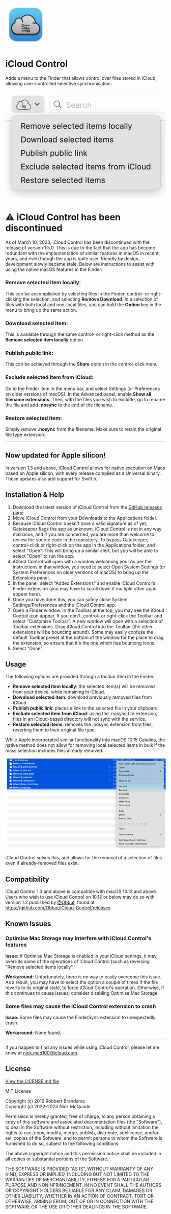 ![](iCloud%20Control/Assets.xcassets/AppIcon.appiconset/iCloud-Control-1.4.0.1-Icon-128.png)
# iCloud Control

Adds a menu to the Finder that allows control over files stored in iCloud, allowing user-controlled selective synchronisation.

![](Docs/1.4-Extension-Menu.png)

# :warning: iCloud Control has been discontinued
As of March 10, 2023, iCloud Control has been discontinued with the release of version 1.5.0. This is due to the fact that the app has become redundant with the implementation of similar features in macOS in recent years, and even though the app is quite user-friendly by design, development slowly became stale. Below are instructions to assist with using the native macOS features in the Finder:

### Remove selected item locally:
This can be accomplished by selecting files in the Finder, control- or right-clicking the selection, and selecting **Remove Download**. In a selection of files with both local and non-local files, you can hold the **Option** key in the menu to bring up the same action.

### Download selected item:
This is available through the same control- or right-click method as the **Remove selected item locally** option.

### Publish public link:
This can be achieved through the **Share** option in the control-click menu.

### Exclude selected item from iCloud:
Go to the Finder item in the menu bar, and select Settings (or Preferences on older versions of macOS). In the Advanced panel, enable **Show all filename extensions**. Then, with the files you wish to exclude, go to rename the file and add **.nosync** to the end of the filename.

### Restore selected item:
Simply remove **.nosync** from the filename. Make sure to retain the original file type extension.

---

## Now updated for Apple silicon!
In version 1.3 and above, iCloud Control allows for native execution on Macs based on Apple silicon, with every release compiled as a Universal binary. These updates also add support for Swift 5.

## Installation & Help

1. Download the latest version of iCloud Control from the [GitHub releases page](https://github.com/Njmcq/iCloud-Control/releases/latest).
2. Move iCloud Control from your Downloads to the Applications folder.
3. Because iCloud Control doesn't have a valid signature as of yet, Gatekeeper flags the app as unknown. iCloud Control is not in any way malicious, and if you are concerned, you are more than welcome to review the source code in the repository. To bypass Gatekeeper, control-click or right-click on the app in the Applications folder, and select "Open". This will bring up a similar alert, but you will be able to select "Open" to run the app.
4. iCloud Control will open with a window welcoming you! As per the instructions in that window, you need to select Open System Settings (or System Preferences on older versions of macOS) to bring up the Extensions panel.
5. In the panel, select "Added Extensions" and enable iCloud Control's Finder extension (you may have to scroll down if multiple other apps appear here).
6. Once you have done this, you can safely close System Settings/Preferences and the iCloud Control app.
7. Open a Finder window. In the Toolbar at the top, you may see the iCloud Control icon appear. If you don't, control- or right-click the Toolbar and select "Customise Toolbar". A new window will open with a selection of Toolbar extensions. Drag iCloud Control into the Toolbar (the other extensions will be bouncing around). Some may easily confuse the default Toolbar preset at the bottom of the window for the place to drag the extension, so ensure that it's the one which has bouncing icons.
8. Select "Done".

## Usage

The following options are provided through a toolbar item in the Finder.

- **Remove selected item locally**: the selected item(s) will be removed from your device, while remaining in iCloud.
- **Download selected item**: download previously removed files from iCloud.
- **Publish public link**: places a link to the selected file in your clipboard.
- **Exclude selected item from iCloud**: using the .nosync file extension, files in an iCloud-based directory will not sync with the service.
- **Restore selected items**: removes the .nosync extension from files, reverting them to their original file type.

While Apple incorporated similar functionality into macOS 10.15 Catalina, the native method does not allow for removing local selected items in bulk if the mass selection includes files already removed.

![](Docs/locally-bulked-issue.png)

iCloud Control solves this, and allows for the removal of a selection of files even if already-removed files exist.

## Compatibility

iCloud Control 1.3 and above is compatible with macOS 10.13 and above. Users who wish to use iCloud Control on 10.12 or below may do so with version 1.2 published by [@Obbut](https://github.com/Obbut), found at https://github.com/Obbut/iCloud-Control/releases

## Known Issues
### Optimise Mac Storage may interfere with iCloud Control's features
**Issue:** If Optimise Mac Storage is enabled in your iCloud settings, it may override some of the operations of iCloud Control (such as reversing "Remove selected items locally".

**Workaround:** Unfortunately, there is no way to easily overcome this issue. As a result, you may have to select the option a couple of times if the file reverts to its original state, to force iCloud Control's operation. Otherwise, if this continues to cause issues, consider disabling Optimise Mac Storage.

### Some files may cause the iCloud Control extension to crash
**Issue:** Some files may cause the FinderSync extension to unexpectedly crash.

**Workaround:** None found.

---

If you happen to find any issues while using iCloud Control, please let me know at nick.mcq100@icloud.com.

## License

[View the LICENSE.md file](https://github.com/Njmcq/iCloud-Control/blob/master/LICENSE.md)

MIT License

Copyright (c) 2016 Robbert Brandsma  
Copyright (c) 2022-2023 Nick McQuade

Permission is hereby granted, free of charge, to any person obtaining a copy
of this software and associated documentation files (the "Software"), to deal
in the Software without restriction, including without limitation the rights
to use, copy, modify, merge, publish, distribute, sublicense, and/or sell
copies of the Software, and to permit persons to whom the Software is
furnished to do so, subject to the following conditions:

The above copyright notice and this permission notice shall be included in all
copies or substantial portions of the Software.

THE SOFTWARE IS PROVIDED "AS IS", WITHOUT WARRANTY OF ANY KIND, EXPRESS OR
IMPLIED, INCLUDING BUT NOT LIMITED TO THE WARRANTIES OF MERCHANTABILITY,
FITNESS FOR A PARTICULAR PURPOSE AND NONINFRINGEMENT. IN NO EVENT SHALL THE
AUTHORS OR COPYRIGHT HOLDERS BE LIABLE FOR ANY CLAIM, DAMAGES OR OTHER
LIABILITY, WHETHER IN AN ACTION OF CONTRACT, TORT OR OTHERWISE, ARISING FROM,
OUT OF OR IN CONNECTION WITH THE SOFTWARE OR THE USE OR OTHER DEALINGS IN THE
SOFTWARE.

